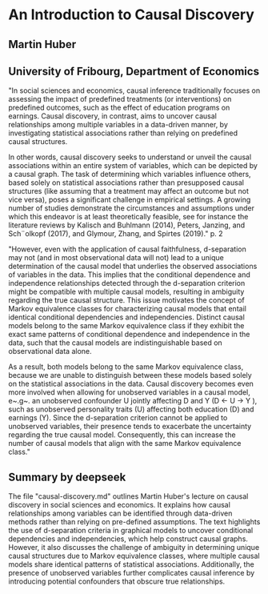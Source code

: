 # An Introduction to Causal Discovery

## Martin Huber
## University of Fribourg, Department of Economics


"In social sciences and economics, causal inference traditionally
focuses on assessing the impact of predefined treatments (or
interventions) on predefined outcomes, such as the effect of education
programs on earnings. Causal discovery, in contrast, aims to uncover
causal relationships among multiple variables in a data-driven manner,
by investigating statistical associations rather than relying on
predefined causal structures.

In other words, causal discovery seeks to understand or unveil the
causal associations within an entire system of variables, which can
be depicted by a causal graph. The task of determining which variables
influence others, based solely on statistical associations rather than
presupposed causal structures (like assuming that a treatment may
affect an outcome but not vice versa), poses a significant challenge
in empirical settings. A growing number of studies demonstrate the
circumstances and assumptions under which this endeavor is at least
theoretically feasible, see for instance the literature reviews by
Kalisch and Buhlmann (2014), Peters, Janzing, and Sch¨olkopf (2017),
and Glymour, Zhang, and Spirtes (2019)." p. 2


"However, even with the application of causal faithfulness,
d-separation may not (and in most observational data will not) lead
to a unique determination of the causal model that underlies the
observed associations of variables in the data. This implies that the
conditional dependence and independence relationships detected through
the d-separation criterion might be compatible with multiple causal
models, resulting in ambiguity regarding the true causal structure.
This issue motivates the concept of Markov equivalence classes for
characterizing causal models that entail identical conditional
dependencies and independencies. Distinct causal models belong to the
same Markov equivalence class if they exhibit the exact same patterns
of conditional dependence and independence in the data, such that the
causal models are indistinguishable based on observational data alone.

As a result, both models belong to the same Markov equivalence class,
because we are unable to distinguish between these models based solely
on the statistical associations in the data. Causal discovery becomes
even more involved when allowing for unobserved variables in a causal
model, e~.g~. an unobserved confounder U jointly affecting D and Y
(D ← U → Y ), such as unobserved personality traits (U) affecting both
education (D) and earnings (Y). Since the d-separation criterion
cannot be applied to unobserved variables, their presence tends to
exacerbate the uncertainty regarding the true causal model.
Consequently, this can increase the number of causal models that
align with the same Markov equivalence class."

## Summary by deepseek
The file "causal-discovery.md" outlines Martin Huber's lecture on causal discovery in social sciences and economics. It explains how causal relationships among variables can be identified through data-driven methods rather than relying on pre-defined assumptions. The text highlights the use of d-separation criteria in graphical models to uncover conditional dependencies and independencies, which help construct causal graphs. However, it also discusses the challenge of ambiguity in determining unique causal structures due to Markov equivalence classes, where multiple causal models share identical patterns of statistical associations. Additionally, the presence of unobserved variables further complicates causal inference by introducing potential confounders that obscure true relationships.
